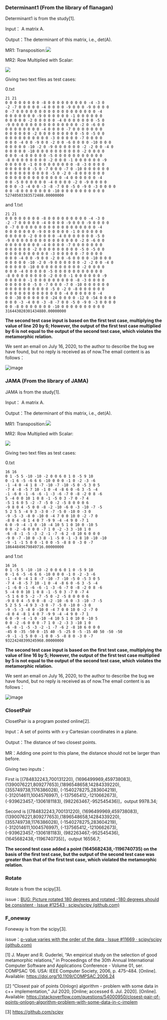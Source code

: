 ### Determinant1 (From the library of flanagan)

Determinant1 is from the study[1]. 

Input： A matrix A.

Output：The determinant of this matrix, i.e., det(A).

MR1: Transposition:<img src="https://render.githubusercontent.com/render/math?math=de t(A) = det(A^{T})"> 

MR2: Row Multiplied with Scalar:

<img src="https://render.githubusercontent.com/render/math?math=\beta \times det((a_{1},..., a_{k-1}, a_{k}, a_{k+1}, ..., a_{n})^T) = det((a_{1},..., a_{k-1}, \beta \times a_{k}, a_{k+1}, ..., a_{n})^T)\ \ for\ \ k \in \{1, ..., n \} ">

Giving two text files as test cases:

0.txt

```
21 21
0 0 0 0 0 0 0 0 -8 0 0 0 0 0 0 0 0 0 -4 -3 0
-2 -7 0 0 0 0 0 -4 0 0 0 0 -9 0 0 0 -9 0 0 0 0
0 -7 0 0 0 0 0 0 0 0 0 0 0 0 0 0 0 0 0 0 -4
0 0 0 0 0 0 0 -9 0 0 0 0 0 0 -1 0 0 0 0 0 0
0 0 0 0 0 -2 0 0 0 0 0 -4 0 0 0 0 0 0 0 -5 0
-9 0 0 0 0 0 0 0 0 0 0 0 0 0 0 0 -2 0 -6 0 0
0 0 0 0 0 0 0 0 -4 0 0 0 0 -7 0 0 0 0 0 0 0
0 0 0 0 0 0 -2 0 0 0 0 0 0 0 0 0 -5 0 -5 0 0
0 0 0 0 0 0 0 0 0 0 -3 0 0 0 0 0 -7 0 0 0 0
0 0 0 -4 0 0 -9 0 0 -2 0 0 -6 0 0 0 0 -10 0 0 0
0 0 0 0 0 -10 -2 0 -9 0 0 0 0 0 0 -2 -2 0 0 -4 0
0 0 0 0 0 -10 0 0 0 0 0 0 0 0 0 0 -2 0 0 0 0
0 0 0 -4 0 0 0 0 0 -5 0 0 0 0 0 0 0 0 0 0 0
-8 0 0 0 0 0 0 0 0 -2 0 0 0 -1 0 0 0 0 0 0 -9
0 0 0 0 0 -1 0 0 0 0 0 0 0 0 0 -8 -3 0 0 0 0
0 0 0 0 0 0 -5 0 -7 0 0 0 -7 0 -10 0 0 0 0 0 0
0 0 0 0 0 0 0 0 0 0 -5 0 -2 0 -8 0 0 0 0 0 0
0 0 0 0 0 0 0 0 0 0 0 0 0 -4 0 0 0 0 0 0 -4
0 0 -5 0 0 0 0 0 0 -4 0 0 0 0 -2 0 -9 0 0 0 0
0 0 0 -3 -4 0 0 -3 -8 -7 0 0 -5 0 -9 0 -3 0 0 0 0
0 0 -8 0 0 0 0 0 0 0 -10 0 0 0 0 0 0 0 0 0 0
52740503383572488.00000000
```

 and 1.txt

``` 
21 21
0 0 0 0 0 0 0 0 -8 0 0 0 0 0 0 0 0 0 -4 -3 0
-2 -7 0 0 0 0 0 -4 0 0 0 0 -9 0 0 0 -9 0 0 0 0
0 -7 0 0 0 0 0 0 0 0 0 0 0 0 0 0 0 0 0 0 -4
0 0 0 0 0 0 0 -9 0 0 0 0 0 0 -1 0 0 0 0 0 0
0 0 0 0 0 -2 0 0 0 0 0 -4 0 0 0 0 0 0 0 -5 0
-9 0 0 0 0 0 0 0 0 0 0 0 0 0 0 0 -2 0 -6 0 0
0 0 0 0 0 0 0 0 -4 0 0 0 0 -7 0 0 0 0 0 0 0
0 0 0 0 0 0 -2 0 0 0 0 0 0 0 0 0 -5 0 -5 0 0
0 0 0 0 0 0 0 0 0 0 -3 0 0 0 0 0 -7 0 0 0 0
0 0 0 -4 0 0 -9 0 0 -2 0 0 -6 0 0 0 0 -10 0 0 0
0 0 0 0 0 -10 -2 0 -9 0 0 0 0 0 0 -2 -2 0 0 -4 0
0 0 0 0 0 -10 0 0 0 0 0 0 0 0 0 0 -2 0 0 0 0
0 0 0 -4 0 0 0 0 0 -5 0 0 0 0 0 0 0 0 0 0 0
-8 0 0 0 0 0 0 0 0 -2 0 0 0 -1 0 0 0 0 0 0 -9
0 0 0 0 0 -1 0 0 0 0 0 0 0 0 0 -8 -3 0 0 0 0
0 0 0 0 0 0 -5 0 -7 0 0 0 -7 0 -10 0 0 0 0 0 0
0 0 0 0 0 0 0 0 0 0 -5 0 -2 0 -8 0 0 0 0 0 0
0 0 0 0 0 0 0 0 0 0 0 0 0 -4 0 0 0 0 0 0 -4
0 0 -30 0 0 0 0 0 0 -24 0 0 0 0 -12 0 -54 0 0 0 0
0 0 0 -3 -4 0 0 -3 -8 -7 0 0 -5 0 -9 0 -3 0 0 0 0
0 0 -8 0 0 0 0 0 0 0 -10 0 0 0 0 0 0 0 0 0 0
316443020301434880.00000000
```

**The second test case input is based on the first test case, multiplying the value of line 20 by 6; However, the output of the first test case multiplied by 6 is not equal to the output of the second test case, which violates the metamorphic relation.**

We sent an email on July 16, 2020, to the author to describe the bug we have found, but no reply is received as of now.The email content is as follows：

![image](https://github.com/syjya/Comer/blob/master/mail1.png)

### JAMA (From the library of JAMA)

JAMA is from the study[1]. 

Input： A matrix A.

Output：The determinant of this matrix, i.e., det(A).

MR1: Transposition:<img src="https://render.githubusercontent.com/render/math?math=de t(A) = det(A^{T})"> 

MR2: Row Multiplied with Scalar:

<img src="https://render.githubusercontent.com/render/math?math=\beta \times det((a_{1},..., a_{k-1}, a_{k}, a_{k+1}, ..., a_{n})^T) = det((a_{1},..., a_{k-1}, \beta \times a_{k}, a_{k+1}, ..., a_{n})^T)\ \ for\ \ k \in \{1, ..., n \} ">

Giving two text files as test cases:

0.txt

```
16 16
0 1 -5 5 -10 -10 -2 0 0 6 0 1 0 -5 9 10
0 -1 6 -5 -6 6 6 -10 0 0 0 -1 0 -2 -3 -6
-1 -4 0 -4 1 8 -7 -10 -7 -10 -5 0 -5 3 0 5
-7 4 -8 -5 7 10 -1 0 -4 -8 6 0 -6 3 -5 -4
-1 -6 0 -1 -6 -6 -1 -3 -6 -7 0 -8 -2 0 8 -6
5 -4 0 0 10 1 0 8 -1 -5 0 3 -7 0 -7 4
-5 1 6 0 5 -2 -7 -5 0 -2 -5 8 0 0 0 6
-9 8 0 4 -5 0 0 -8 -2 -10 -6 0 -3 -10 -7 -5
5 2 5 5 -4 9 3 -3 0 -7 -5 0 -10 0 -3 0
-9 -5 -3 -8 0 -10 0 -4 7 0 0 10 0 -2 -7 0
-8 0 4 -8 1 4 0 7 -9 9 -4 -4 9 0 -7 1
6 0 -9 -4 -1 0 -10 -4 10 5 1 0 10 0 -10 5
0 0 -2 -6 0 0 0 -7 1 0 -2 -3 3 -10 1 0
-6 -8 -1 -5 -3 -2 -1 -7 -6 2 -8 10 6 0 0 0
-9 0 -7 -10 0 -3 8 -1 -5 0 -1 -3 8 10 -10 -10
-9 -1 -1 5 0 0 -1 0 0 -5 -8 8 0 -3 0 -7
18644849679849716.00000000
```

 and 1.txt

``` 
16 16
0 1 -5 5 -10 -10 -2 0 0 6 0 1 0 -5 9 10
0 -1 6 -5 -6 6 6 -10 0 0 0 -1 0 -2 -3 -6
-1 -4 0 -4 1 8 -7 -10 -7 -10 -5 0 -5 3 0 5
-7 4 -8 -5 7 10 -1 0 -4 -8 6 0 -6 3 -5 -4
-1 -6 0 -1 -6 -6 -1 -3 -6 -7 0 -8 -2 0 8 -6
5 -4 0 0 10 1 0 8 -1 -5 0 3 -7 0 -7 4
-5 1 6 0 5 -2 -7 -5 0 -2 -5 8 0 0 0 6
-9 8 0 4 -5 0 0 -8 -2 -10 -6 0 -3 -10 -7 -5
5 2 5 5 -4 9 3 -3 0 -7 -5 0 -10 0 -3 0
-9 -5 -3 -8 0 -10 0 -4 7 0 0 10 0 -2 -7 0
-8 0 4 -8 1 4 0 7 -9 9 -4 -4 9 0 -7 1
6 0 -9 -4 -1 0 -10 -4 10 5 1 0 10 0 -10 5
0 0 -2 -6 0 0 0 -7 1 0 -2 -3 3 -10 1 0
-6 -8 -1 -5 -3 -2 -1 -7 -6 2 -8 10 6 0 0 0
-45 0 -35 -50 0 -15 40 -5 -25 0 -5 -15 40 50 -50 -50
-9 -1 -1 5 0 0 -1 0 0 -5 -8 8 0 -3 0 -7
93224248399245968.00000000
```

**The second test case input is based on the first test case, multiplying the value of line 16 by 5; However, the output of the first test case multiplied by 5 is not equal to the output of the second test case, which violates the metamorphic relation.**

We sent an email on July 16, 2020, to the author to describe the bug we have found, but no reply is received as of now.The email content is as follows：

![image](https://github.com/syjya/Comer/blob/master/mail2.png)

### ClosetPair

ClosetPair is a program posted online[2]. 

Input：A set of points with x-y Cartesian coordinates in a plane.

Output：The distance of two closest points.

MR：Adding one point to this plane, the distance should not be larger than before.

Giving two inputs：

First is [(784832243,700131220), (1696499969,459738083), (1390076221,809277653),(1896548658,14284339220), (355749738,1176386028), (-1540278275,283604219),(-312014611,1004576997), (-137565412,-1210662673), (-939623457,-1306181183), (982263467,-952545436)]，output  9978.34;

Second is [(784832243,700131220), (1696499969,459738083), (1390076221,809277653),(1896548658,14284339220), (355749738,1176386028), (-1540278275,283604219),(-312014611,1004576997), (-137565412,-1210662673), (-939623457,-1306181183), (982263467,-952545436), (1645682438,-1196740735)]，output  16556.7;

**The second test case added a point (1645682438,-1196740735) on the basis of the first test case, but the output of the second test case was greater than that of the first test case, which violated the metamorphic relation.**

### Rotate

Rotate is from the scipy[3].

issue：[BUG: Picture rotated 180 degrees and rotated -180 degrees should be consistent · Issue #12543 · scipy/scipy (github.com)](https://github.com/scipy/scipy/issues/12543)

### F_oneway

Foneway is from the scipy[3].

issue：[p-value varies with the order of the data · Issue #11669 · scipy/scipy (github.com)](https://github.com/scipy/scipy/issues/11669)



[1] J. Mayer and R. Guderlei, “An empirical study on the selection of good metamorphic relations,” in Proceedings of the 30th Annual International Computer Software and Applications Conference - Volume 01, ser. COMPSAC ’06. USA: IEEE Computer Society, 2006, p. 475–484. [Online]. Available: https://doi.org/10.1109/COMPSAC.2006.24

[2] “Closest pair of points O(nlogn) algorithm - problem with some data in c++ implementation,” Jul 2020, [Online; accessed 6. Jul. 2020]. [Online]. Available: https://stackoverflow.com/questions/54000950/closest-pair-of-points-onlogn-algorithm-problem-with-some-data-in-c-implem

[3] https://github.com/scipy